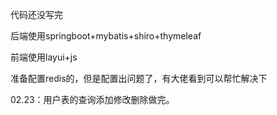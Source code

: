 代码还没写完

后端使用springboot+mybatis+shiro+thymeleaf

前端使用layui+js

准备配置redis的，但是配置出问题了，有大佬看到可以帮忙解决下

02.23：用户表的查询添加修改删除做完。
